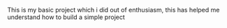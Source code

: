 This is my basic project which i did out of enthusiasm, this has helped me understand how to build a simple project
